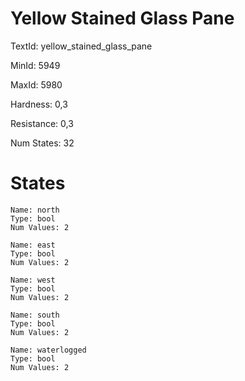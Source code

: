 # Yellow Stained Glass Pane

TextId: yellow_stained_glass_pane

MinId: 5949

MaxId: 5980

Hardness: 0,3

Resistance: 0,3


Num States: 32

# States
```
Name: north
Type: bool
Num Values: 2

Name: east
Type: bool
Num Values: 2

Name: west
Type: bool
Num Values: 2

Name: south
Type: bool
Num Values: 2

Name: waterlogged
Type: bool
Num Values: 2
```